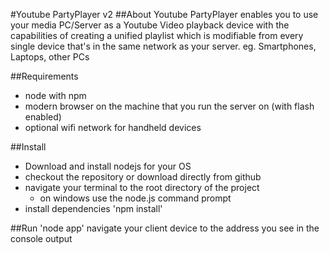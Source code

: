 #Youtube PartyPlayer v2
##About
Youtube PartyPlayer enables you to use your media PC/Server as a Youtube Video playback device with the capabilities of creating a  unified playlist which is modifiable from every single device that's in the same network as your server. eg. Smartphones, Laptops, other PCs

##Requirements
* node with npm
* modern browser on the machine that you run the server on (with flash enabled)
* optional wifi network for handheld devices

##Install
* Download and install nodejs for your OS
* checkout the repository or download directly from github
* navigate your terminal to the root directory of the project
	* on windows use the node.js command prompt
* install dependencies
	'npm install'

##Run
'node app'
navigate your client device to the address you see in the console output